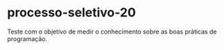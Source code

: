 # processo-seletivo-20
Teste com o objetivo de medir o conhecimento sobre as boas práticas de programação.
